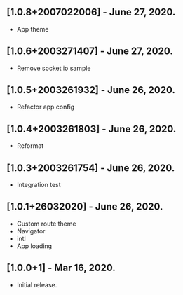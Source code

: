## [1.0.8+2007022006] - June 27, 2020.

* App theme

## [1.0.6+2003271407] - June 27, 2020.

* Remove socket io sample

## [1.0.5+2003261932] - June 26, 2020.

* Refactor app config

## [1.0.4+2003261803] - June 26, 2020.

* Reformat

## [1.0.3+2003261754] - June 26, 2020.

* Integration test

## [1.0.1+26032020] - June 26, 2020.

* Custom route theme
* Navigator
* intl
* App loading

## [1.0.0+1] - Mar 16, 2020.

* Initial release.
